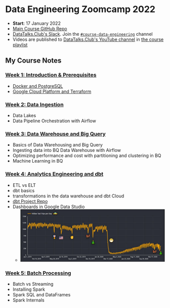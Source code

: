 # Data Engineering Zoomcamp 2022


- **Start**: 17 January 2022
- [Main Course GitHub Repo](https://github.com/DataTalksClub/data-engineering-zoomcamp)
- [DataTalks.Club's Slack](https://datatalks.club/slack.html). Join the [`#course-data-engineering`](https://app.slack.com/client/T01ATQK62F8/C01FABYF2RG) channel
- Videos are published to [DataTalks.Club's YouTube channel](https://www.youtube.com/c/DataTalksClub) in [the course playlist](https://www.youtube.com/playlist?list=PL3MmuxUbc_hJed7dXYoJw8DoCuVHhGEQb) 

## My Course Notes
### [Week 1: Introduction & Prerequisites](week01)
- [Docker and PostgreSQL](week01/docker-sql/)
- [Google Cloud Platform and Terraform](week01/gcp-terraform/)

### [Week 2: Data Ingestion](week02)
 - Data Lakes
 - Data Pipeline Orchestration with Airflow

### [Week 3: Data Warehouse and Big Query](week03)
  - Basics of Data Warehousing and Big Query
  - Ingesting data into BQ Data Warehouse with Airflow
  - Optimizing performance and cost with partitioning and clustering in BQ
  - Machine Learning in BQ

### [Week 4: Analytics Engineering and dbt](week04)
  - ETL vs ELT
  - dbt basics
  - transformations in the data warehouse and dbt Cloud
  - [dbt Project Repo](https://github.com/mharty3/dbt_project_DEZC_2022)
  - Dashboards in Google Data Studio
    - ![](week04/img/taxi_trips_per_day_graph.PNG)

### [Week 5: Batch Processing](week05)
  - Batch vs Streaming
  - Installing Spark
  - Spark SQL and DataFrames
  - Spark Internals
